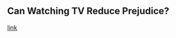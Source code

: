 ## Can Watching TV Reduce Prejudice?

[link](https://www.psychologytoday.com/intl/blog/overthinking-tv/202102/can-watching-tv-reduce-prejudice)
